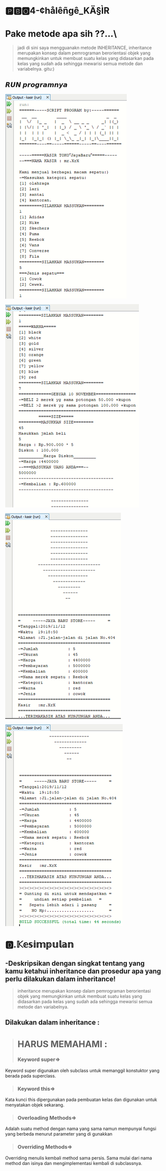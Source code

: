 # 🅿🅱🅾4-¢hålêñgê_KÄ§ÌR
# Pake metode apa sih ??...\
>jadi di sini saya mengguanakn metode INHERITANCE, inheritance merupakan konsep dalam pemrograman berorientasi objek yang memungkinkan
untuk membuat suatu kelas yang didasarkan pada kelas yang sudah ada sehingga mewarisi
semua metode dan variabelnya. gitu:)

## 𝙍𝙐𝙉 𝙥𝙧𝙤𝙜𝙧𝙖𝙢𝙣𝙮𝙖
![Alt Text](https://github.com/rendiwibawa/PBO-chalenge_KASIR/blob/master/PBO4/kasir1.PNG)

![Alt Text](https://github.com/rendiwibawa/PBO-chalenge_KASIR/blob/master/PBO4/kasir2.PNG)

![Alt Text](https://github.com/rendiwibawa/PBO-chalenge_KASIR/blob/master/PBO4/kasir3.PNG)

![Alt Text](https://github.com/rendiwibawa/PBO-chalenge_KASIR/blob/master/PBO4/kasir4.PNG)

# 🅳.𝕂𝕖𝕤𝕚𝕞𝕡𝕦𝕝𝕒𝕟
## -Deskripsikan dengan singkat tentang yang kamu ketahui inheritance dan prosedur apa yang perlu dilakukan dalam inheritance!
>  inheritance merupakan konsep dalam pemrograman berorientasi objek yang memungkinkan
untuk membuat suatu kelas yang didasarkan pada kelas yang sudah ada sehingga mewarisi
semua metode dan variabelnya.

## Dilakukan dalam inheritance :
> # HARUS MEMAHAMI :
>### Keyword super=>
Keyword super digunakan oleh subclass untuk memanggil konstuktor yang berada pada superclass.

>### Keyword this=>
Kata kunci this dipergunakan pada pembuatan kelas dan digunakan untuk menyatakan objek sekarang.

>### Overloading Methods=>
Adalah suatu method dengan nama yang sama namun mempunyai fungsi yang berbeda menurut parameter yang di gunakkan

>### Overriding Methods=>
Overriding menulis kembali method sama persis. Sama mulai dari nama method dan isinya dan mengimplementasi kembali di subclassnya.
